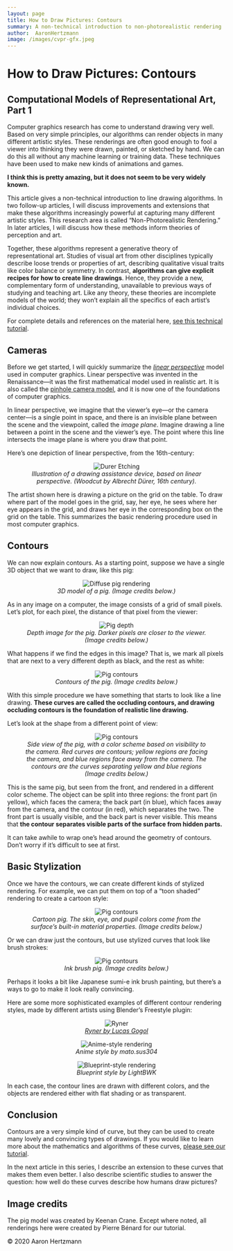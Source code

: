 ```yaml
---
layout: page
title: How to Draw Pictures: Contours
summary: A non-technical introduction to non-photorealistic rendering
author:  AaronHertzmann
image: /images/cvpr-gfx.jpeg
---
```



# How to Draw Pictures: Contours
## Computational Models of Representational Art, Part 1


Computer graphics research has come to understand drawing very well. Based on very simple principles, our algorithms can render objects in many different artistic styles. These renderings are often good enough to fool a viewer into thinking they were drawn, painted, or sketched by hand. We can do this all without any machine learning or training data. These techniques have been used to make new kinds of animations and games.

**I think this is pretty amazing, but it does not seem to be very widely known.**

This article gives a non-technical introduction to line drawing algorithms. In two follow-up articles, I will discuss improvements and extensions that make these algorithms increasingly powerful at capturing many different artistic styles. This research area is called “Non-Photorealistic Rendering.” In later articles, I will discuss how these methods inform theories of perception and art.

Together, these algorithms represent a generative theory of representational art. Studies of visual art from other disciplines typically describe loose trends or properties of art, describing qualitative visual traits like color balance or symmetry. In contrast, **algorithms can give explicit recipes for how to create line drawings**. Hence, they provide a new, complementary form of understanding, unavailable to previous ways of studying and teaching art. Like any theory, these theories are incomplete models of the world; they won’t explain all the specifics of each artist’s individual choices.

For complete details and references on the material here, [see this technical tutorial](https://arxiv.org/abs/1810.01175).

Cameras
-------
Before we get started, I will quickly summarize the [_linear perspective_](https://en.wikipedia.org/wiki/Perspective_(graphical)) model used in computer graphics. Linear perspective was invented in the Renaissance—it was the first mathematical model used in realistic art. It is also called the [pinhole camera model](https://en.wikipedia.org/wiki/Pinhole_camera_model), and it is now one of the foundations of computer graphics.

In linear perspective, we imagine that the viewer’s eye—or the camera center—is a single point in space, and there is an invisible plane between the scene and the viewpoint, called the *image plane*. Imagine drawing a line between a point in the scene and the viewer’s eye. The point where this line intersects the image plane is where you draw that point.

Here’s one depiction of linear perspective, from the 16th-century:

<center>
<figure>
  <img src="../../../images/howtodraw/durer_perspective.jpg" alt="Durer Etching"/>
  <figcaption align="center"><i>Illustration of a drawing assistance device, based on linear perspective. (Woodcut by Albrecht Dürer, 16th century).
</i></figcaption>
</figure>
</center>


The artist shown here is drawing a picture on the grid on the table. To draw where part of the model goes in the grid, say, her eye, he sees where her eye appears in the grid, and draws her eye in the corresponding box on the grid on the table. This summarizes the basic rendering procedure used in most computer graphics.

Contours
--------

We can now explain contours. As a starting point, suppose we have a single 3D object that we want to draw, like this pig:
<center>
<figure>
  <img src="../../../images/howtodraw/pig_diffuse.png" alt="Diffuse pig rendering"/>
  <figcaption align="center"><i>3D model of a pig. (Image credits below.)
</i></figcaption>
</figure>
</center>
As in any image on a computer, the image consists of a grid of small pixels. Let’s plot, for each pixel, the distance of that pixel from the viewer:

<center>
<figure>
  <img src="../../../images/howtodraw/pig_depth.png" alt="Pig depth"/>
  <figcaption align="center"><i>Depth image for the pig. Darker pixels are closer to the viewer. (Image credits below.)
</i></figcaption>
</figure>
</center>

What happens if we find the edges in this image? That is, we mark all pixels that are next to a very different depth as black, and the rest as white:
<center>
<figure>
  <img src="../../../images/howtodraw/pig_contours.png" alt="Pig contours"/>
  <figcaption align="center"><i>Contours of the pig. (Image credits below.)
</i></figcaption>
</figure>
</center>

With this simple procedure we have something that starts to look like a line drawing. **These curves are called the occluding contours, and drawing occluding contours is the foundation of realistic line drawing.**

Let’s look at the shape from a different point of view:

<center>
<figure>
  <img src="../../../images/howtodraw/pig_side.png" alt="Pig contours"/>
  <figcaption align="center"><i>Side view of the pig, with a color scheme based on visibility to the camera. Red curves are contours; yellow regions are facing the camera, and blue regions face away from the camera. The contours are the curves separating yellow and blue regions (Image credits below.)
</i></figcaption>
</figure>
</center>

This is the same pig, but seen from the front, and rendered in a different color scheme. The object can be split into three regions: the front part (in yellow), which faces the camera; the back part (in blue), which faces away from the camera, and the contour (in red), which separates the two. The front part is usually visible, and the back part is never visible. This means that **the contour separates visible parts of the surface from hidden parts.**

It can take awhile to wrap one’s head around the geometry of contours. Don’t worry if it’s difficult to see at first.

Basic Stylization
-----------

Once we have the contours, we can create different kinds of stylized rendering. For example, we can put them on top of a “toon shaded” rendering to create a cartoon style:
<center>
<figure>
  <img src="../../../images/howtodraw/pig_toon.png" alt="Pig contours"/>
  <figcaption align="center"><i>Cartoon pig. The skin, eye, and pupil colors come from the surface’s built-in material properties. (Image credits below.)
</i></figcaption>
</figure>
</center>
Or we can draw just the contours, but use stylized curves that look like brush strokes:
<center>
<figure>
  <img src="../../../images/howtodraw/pig_toon.png" alt="Pig contours"/>
  <figcaption align="center"><i>Ink brush pig. (Image credits below.)
</i></figcaption>
</figure>
</center>
Perhaps it looks a bit like Japanese sumi-e ink brush painting, but there’s a ways to go to make it look really convincing.

Here are some more sophisticated examples of different contour rendering styles, made by different artists using Blender’s Freestyle plugin:
<center>
<figure>
  <img src="../../../images/howtodraw/ryner.png" alt="Ryner"/>
  <figcaption align="center"><i><a href="https://www.blendernation.com/2016/09/13/ryner-frystyle-tutorial-lucas-gogol">Ryner by Lucas Gogol</a>
</i></figcaption>
</figure>
</center>
<center>
<figure>
  <img src="../../../images/howtodraw/anime.png" alt="Anime-style rendering"/>
  <figcaption align="center"><i>Anime style by mato.sus304
</i></figcaption>
</figure>
</center>
<center>
<figure>
  <img src="../../../images/howtodraw/bluepring.png" alt="Blueprint-style rendering"/>
  <figcaption align="center"><i>Blueprint style by LightBWK
</i></figcaption>
</figure>
</center>
In each case, the contour lines are drawn with different colors, and the objects are rendered either with flat shading or as transparent.

Conclusion
---------

Contours are a very simple kind of curve, but they can be used to create many lovely and convincing types of drawings. If you would like to learn more about the mathematics and algorithms of these curves, [please see our tutorial](https://arxiv.org/abs/1810.01175).

In the next article in this series, I describe an extension to these curves that makes them even better. I also describe scientific studies to answer the question: how well do these curves describe how humans draw pictures?

Image credits
-----------
The pig model was created by Keenan Crane. Except where noted, all renderings here were created by Pierre Bénard for our tutorial.

<font color="#111111">&copy; 2020 Aaron Hertzmann</font>